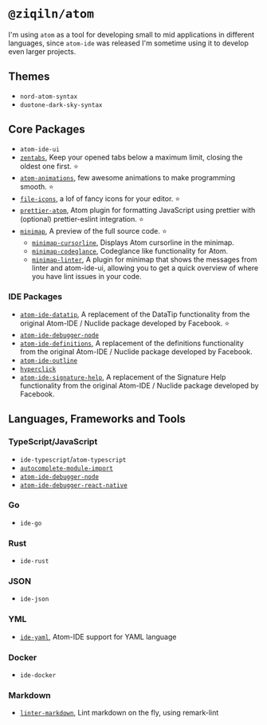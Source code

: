 # `@ziqiln/atom`

I'm using `atom` as a tool for developing small to mid applications in different languages, since `atom-ide` was released I'm sometime using it to develop even larger projects.

## Themes

- `nord-atom-syntax`
- `duotone-dark-sky-syntax`

## Core Packages

- `atom-ide-ui`
- [`zentabs`](atom://settings-view/show-package?package=zentabs), Keep your opened tabs below a maximum limit, closing the oldest one first. ⭐️
- [`atom-animations`](atom://settings-view/show-package?package=atom-animations), few awesome animations to make programming smooth. ⭐️
- [`file-icons`](atom://settings-view/show-package?package=file-icons), a lof of fancy icons for your editor. ⭐️
- [`prettier-atom`](atom://settings-view/show-package?package=prettier-atom), Atom plugin for formatting JavaScript using prettier with (optional) prettier-eslint integration. ⭐️
- [`minimap`](atom://settings-view/show-package?package=minimap), A preview of the full source code. ⭐️
  - [`minimap-cursorline`](atom://settings-view/show-package?package=minimap-cursorline), Displays Atom cursorline in the minimap.
  - [`minimap-codeglance`](atom://settings-view/show-package?package=minimap-codeglance), Codeglance like functionality for Atom.
  - [`minimap-linter`](atom://settings-view/show-package?package=minimap-linter), A plugin for minimap that shows the messages from linter and atom-ide-ui, allowing you to get a quick overview of where you have lint issues in your code.

### IDE Packages

- [`atom-ide-datatip`](atom://settings-view/show-package?package=atom-ide-datatip), A replacement of the DataTip functionality from the original Atom-IDE / Nuclide package developed by Facebook. ⭐️
- [`atom-ide-debugger-node`]()
- [`atom-ide-definitions`](atom://settings-view/show-package?package=atom-ide-definitions), A replacement of the definitions functionality from the original Atom-IDE / Nuclide package developed by Facebook.
- [`atom-ide-outline`]()
- [`hyperclick`]()
- [`atom-ide-signature-help`](), A replacement of the Signature Help functionality from the original Atom-IDE / Nuclide package developed by Facebook.

## Languages, Frameworks and Tools

### TypeScript/JavaScript

- `ide-typescript`/`atom-typescript`
- [`autocomplete-module-import`](atom://settings-view/show-package?package=autocomplete-module-import)
- [`atom-ide-debugger-node`]()
- [`atom-ide-debugger-react-native`](atom://settings-view/show-package?package=atom-ide-debugger-react-native)

### Go

- `ide-go`

### Rust

- `ide-rust`

### JSON

- `ide-json`

### YML

- [`ide-yaml`](atom://settings-view/show-package?package=ide-yaml), Atom-IDE support for YAML language

### Docker

- `ide-docker`

### Markdown

- [`linter-markdown`](atom://settings-view/show-package?package=linter-markdown), Lint markdown on the fly, using remark-lint
